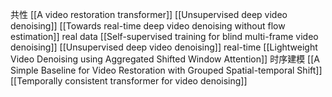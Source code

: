 共性
[[A video restoration transformer]]
[[Unsupervised deep video denoising]]
[[Towards real-time deep video denoising without flow estimation]]
real data
[[Self-supervised training for blind multi-frame video denoising]]
[[Unsupervised deep video denoising]]
real-time
[[Lightweight Video Denoising using Aggregated Shifted Window Attention]]
时序建模
[[A Simple Baseline for Video Restoration with Grouped Spatial-temporal Shift]]
[[Temporally consistent transformer for video denoising]]
